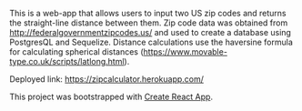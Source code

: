 This is a web-app that allows users to input two US zip codes and returns the straight-line distance between them. Zip code data was obtained from http://federalgovernmentzipcodes.us/ and used to create a database using PostgresQL and Sequelize. Distance calculations use the haversine formula for calculating spherical distances (https://www.movable-type.co.uk/scripts/latlong.html).

Deployed link: https://zipcalculator.herokuapp.com/

This project was bootstrapped with [Create React App](https://github.com/facebookincubator/create-react-app).

